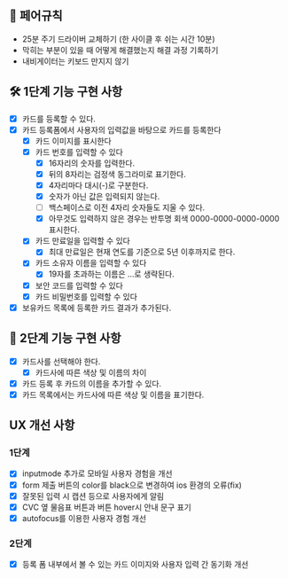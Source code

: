 ## 🫠 페어규칙

- 25분 주기 드라이버 교체하기 (한 사이클 후 쉬는 시간 10분)
- 막히는 부분이 있을 때 어떻게 해결했는지 해결 과정 기록하기
- 내비게이터는 키보드 만지지 않기

## 🛠️ 1단계 기능 구현 사항

- [x] 카드를 등록할 수 있다.
- [x] 카드 등록폼에서 사용자의 입력값을 바탕으로 카드를 등록한다
  - [x] 카드 이미지를 표시한다
  - [x] 카드 번호를 입력할 수 있다
    - [x] 16자리의 숫자를 입력한다.
    - [x] 뒤의 8자리는 검정색 동그라미로 표기한다.
    - [x] 4자리마다 대시(-)로 구분한다.
    - [x] 숫자가 아닌 값은 입력되지 않는다.
    - [ ] 백스페이스로 이전 4자리 숫자들도 지울 수 있다.
    - [x] 아무것도 입력하지 않은 경우는 반투명 회색 0000-0000-0000-0000 표시한다.
  - [x] 카드 만료일을 입력할 수 있다
    - [x] 최대 만료일은 현재 연도를 기준으로 5년 이후까지로 한다.
  - [x] 카드 소유자 이름을 입력할 수 있다
    - [x] 19자를 초과하는 이름은 ...로 생략된다.
  - [x] 보안 코드를 입력할 수 있다
  - [x] 카드 비밀번호를 입력할 수 있다
- [x] 보유카드 목록에 등록한 카드 결과가 추가된다.

## 🔨 2단계 기능 구현 사항

- [x] 카드사를 선택해야 한다.
  - [x] 카드사에 따른 색상 및 이름의 차이
- [x] 카드 등록 후 카드의 이름을 추가할 수 있다.
- [x] 카드 목록에서는 카드사에 따른 색상 및 이름을 표기한다.

## UX 개선 사항

### 1단계

- [x] inputmode 추가로 모바일 사용자 경험을 개선
- [x] form 제출 버튼의 color를 black으로 변경하여 ios 환경의 오류(fix)
- [x] 잘못된 입력 시 캡션 등으로 사용자에게 알림
- [x] CVC 옆 물음표 버튼과 버튼 hover시 안내 문구 표기
- [x] autofocus를 이용한 사용자 경험 개선

### 2단계

- [x] 등록 폼 내부에서 볼 수 있는 카드 이미지와 사용자 입력 간 동기화 개선

